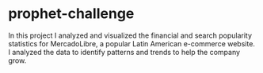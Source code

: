 # prophet-challenge
In this project I analyzed and visualized the financial and search popularity statistics for MercadoLibre, a popular Latin American e-commerce website. I analyzed the data to identify patterns and trends to help the company grow.
